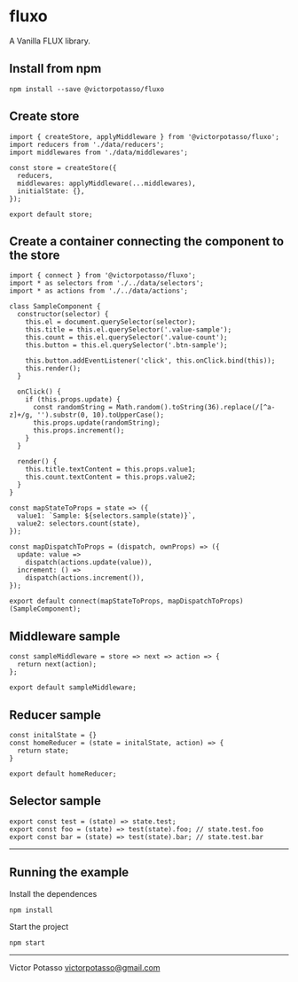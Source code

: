 # fluxo

A Vanilla FLUX library.

## Install from npm
```npm install --save @victorpotasso/fluxo```

## Create store

```
import { createStore, applyMiddleware } from '@victorpotasso/fluxo';
import reducers from './data/reducers';
import middlewares from './data/middlewares';

const store = createStore({
  reducers,
  middlewares: applyMiddleware(...middlewares),
  initialState: {},
});

export default store;
```

## Create a container connecting the component to the store
```
import { connect } from '@victorpotasso/fluxo';
import * as selectors from './../data/selectors';
import * as actions from './../data/actions';

class SampleComponent {
  constructor(selector) {
    this.el = document.querySelector(selector);
    this.title = this.el.querySelector('.value-sample');
    this.count = this.el.querySelector('.value-count');
    this.button = this.el.querySelector('.btn-sample');

    this.button.addEventListener('click', this.onClick.bind(this));
    this.render();
  }

  onClick() {
    if (this.props.update) {
      const randomString = Math.random().toString(36).replace(/[^a-z]+/g, '').substr(0, 10).toUpperCase();
      this.props.update(randomString);
      this.props.increment();
    }
  }

  render() {
    this.title.textContent = this.props.value1;
    this.count.textContent = this.props.value2;
  }
}

const mapStateToProps = state => ({
  value1: `Sample: ${selectors.sample(state)}`,
  value2: selectors.count(state),
});

const mapDispatchToProps = (dispatch, ownProps) => ({
  update: value =>
    dispatch(actions.update(value)),
  increment: () =>
    dispatch(actions.increment()),
});

export default connect(mapStateToProps, mapDispatchToProps)(SampleComponent);
```

## Middleware sample
```
const sampleMiddleware = store => next => action => {
  return next(action);
};

export default sampleMiddleware;
```

## Reducer sample
```
const initalState = {}
const homeReducer = (state = initalState, action) => {
  return state;
}

export default homeReducer;
```

## Selector sample
```
export const test = (state) => state.test;
export const foo = (state) => test(state).foo; // state.test.foo
export const bar = (state) => test(state).bar; // state.test.bar
```

-----
## Running the example

Install the dependences

```npm install```

Start the project

```npm start```

-----

Victor Potasso <victorpotasso@gmail.com>
